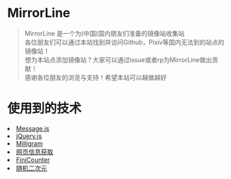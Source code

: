 # MirrorLine
> MirrorLine 是一个为(中国)国内朋友们准备的镜像站收集站  
> 各位朋友们可以通过本站找到并访问Github，Pixiv等国内无法到的站点的镜像站！  
> 想为本站点添加镜像站？大家可以通过issue或者rp为MirrorLine做出贡献！  
> 感谢各位朋友的浏览与支持！希望本站可以越做越好  

# 使用到的技术
<li><a class="li" href="https://gitee.com/leisureLXY/qmsg">Message.js</a></li>
<li><a class="li" href="https://jquery.com">jQuery.js</a></li>
<li><a class="li" href="https://milligram.io/">Milligram</a></li>
<li><a class="li" href="https://api.ahfi.cn/">网页信息获取</a></li>
<li><a class="li" href="https://finicounter.eu.org/">FiniCounter</a></li>
<li><a class="li" href="https://t.mwm.moe">随机二次元</a></li>